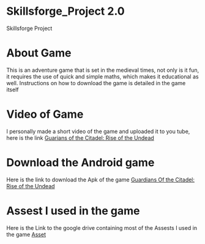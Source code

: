 # Skillsforge_Project 2.0
Skillsforge Project

# About Game
This is an adventure game that is set in the medieval times, not only is it fun, it requires the use of quick and simple maths, which makes it educational as well. 
Instructions on how to download the game is detailed in the game itself

# Video of Game
I personally made a short video of the game and uploaded it to you tube, here is the link
[Guarians of the Citadel: Rise of the Undead](https://youtu.be/VvUw2dlETk8)

# Download the Android game
Here is the link to download the Apk of the game
[Guardians Of the Citadel: Rise of the Undead](https://drive.google.com/file/d/15xTx1Qsc-UAmayDfp2cRR1s_FkSzKr6H/view?usp=drive_link)

# Assest I used in the game
Here is the Link to the google drive containing most of the Assests I used in the game
[Asset](https://drive.google.com/file/d/1gzKy1TDEIGTe4XZ8dB0DdruJGwu0FQRb/view?usp=drive_link)

